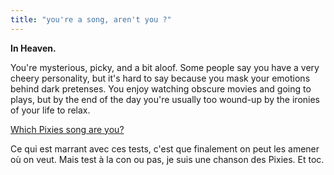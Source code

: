 ```yaml
---
title: "you're a song, aren't you ?"
---
```


**In Heaven.**

You're mysterious, picky, and a bit aloof. Some people say you have a very
cheery personality, but it's hard to say because you mask your emotions behind
dark pretenses. You enjoy watching obscure movies and going to plays, but by
the end of the day you're usually too wound-up by the ironies of your life to
relax.

[Which Pixies song are you?](http://www.eyeofdog.com/QuizPixies.html)

Ce qui est marrant avec ces tests, c'est que finalement on peut les amener où
on veut. Mais test à la con ou pas, je suis une chanson des Pixies. Et toc.

